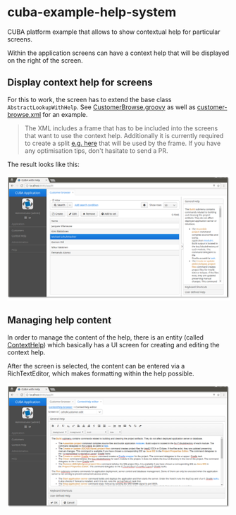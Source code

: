 # cuba-example-help-system
CUBA platform example that allows to show contextual help for particular screens.

Within the application screens can have a context help that will be displayed on the right of the screen.

## Display context help for screens
For this to work, the screen has to extend the base class `AbstractLookupWithHelp`.
See [CustomerBrowse.groovy](https://github.com/mariodavid/cuba-example-help-system/blob/master/modules/web/src/com/company/cehs/web/customer/CustomerBrowse.groovy) as well as [customer-browse.xml](https://github.com/mariodavid/cuba-example-help-system/blob/master/modules/web/src/com/company/cehs/web/customer/customer-browse.xml) for an example.

> The XML includes a frame that has to be included into the screens that want to use the context help. Additionally it is currently required to create a split [e.g. here](https://github.com/mariodavid/cuba-example-help-system/blob/master/modules/web/src/com/company/cehs/web/customer/customer-browse.xml#L19) that will be used by the frame.
> If you have any optimisation tips, don't hasitate to send a PR.

The result looks like this:

![Screenshot context help menu](https://github.com/mariodavid/cuba-example-help-system/blob/master/img/context-help-menu.png)

## Managing help content

In order to manage the content of the help, there is an entity (called [ContextHelp](https://github.com/mariodavid/cuba-example-help-system/blob/master/modules/global/src/com/company/cehs/entity/ContextHelp.java))
which basically has a UI screen for creating and editing the context help.

After the screen is selected, the content can be entered via a RichTextEditor, which makes formatting within the help possible.

![Screenshot context help editor](https://github.com/mariodavid/cuba-example-help-system/blob/master/img/context-help-editor.png)
